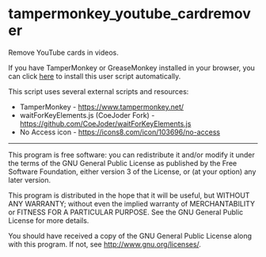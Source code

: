 # tampermonkey_youtube_cardremover
Remove YouTube cards in videos.

If you have TamperMonkey or GreaseMonkey installed in your browser, you can click [here](https://github.com/pengc99/tampermonkey_youtube_cardremover/raw/main/tampermonkey_youtube_cardremover.user.js) to install this user script automatically.

This script uses several external scripts and resources:
* TamperMonkey - https://www.tampermonkey.net/
* waitForKeyElements.js (CoeJoder Fork) - https://github.com/CoeJoder/waitForKeyElements.js
* No Access icon - https://icons8.com/icon/103696/no-access

***

This program is free software: you can redistribute it and/or modify it under the terms of the GNU General Public License as published by the Free Software Foundation, either version 3 of the License, or (at your option) any later version.

This program is distributed in the hope that it will be useful, but WITHOUT ANY WARRANTY; without even the implied warranty of MERCHANTABILITY or FITNESS FOR A PARTICULAR PURPOSE. See the GNU General Public License for more details.

You should have received a copy of the GNU General Public License along with this program. If not, see http://www.gnu.org/licenses/.
